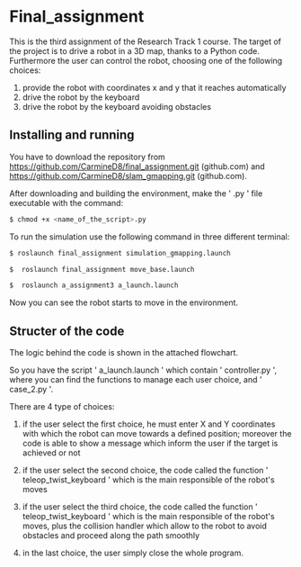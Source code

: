 # Final_assignment


This is the third assignment of the Research Track 1 course. 
The target of the project is to drive a robot in a 3D map, thanks to a Python code.
Furthermore the user can control the robot, choosing one of the following choices:
1. provide the robot with coordinates x and y that it reaches automatically 
2. drive the robot by the keyboard
3. drive the robot by the keyboard avoiding obstacles
 

Installing and running
----------------------

You have to download the repository from https://github.com/CarmineD8/final_assignment.git (github.com) and https://github.com/CarmineD8/slam_gmapping.git (github.com).

After downloading and building the environment, make the ' .py ' file executable with the command:

```bash
$ chmod +x <name_of_the_script>.py
```

To run the simulation use the following command in three different terminal:

```bash
$ roslaunch final_assignment simulation_gmapping.launch
```

```bash
$  roslaunch final_assignment move_base.launch
```

```bash
$  roslaunch a_assignment3 a_launch.launch
```

Now you can see the robot starts to move in the environment.


Structer of the code
---------
The logic behind the code is shown in the attached flowchart. 

So you have the script ' a_launch.launch ' which contain ' controller.py ', where you can find the functions to manage each user choice, and ' case_2.py '.

There are 4 type of choices:

1. if the user select the first choice, he must enter X and Y coordinates with which the robot can move towards a defined position; moreover the code is able to show a message which inform the user if the target is achieved or not

2. if the user select the second choice, the code called the function ' teleop_twist_keyboard ' which is the main responsible of the robot's moves

3. if the user select the third choice, the code called the function ' teleop_twist_keyboard ' which is the main responsible of the robot's moves, plus the collision handler which allow to the robot to avoid obstacles and proceed along the path smoothly

4. in the last choice, the user simply close the whole program.


